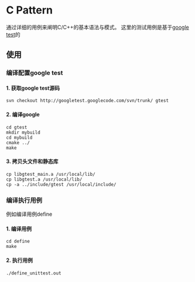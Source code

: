 # C Pattern
通过详细的用例来阐明C/C++的基本语法与模式。
这里的测试用例是基于[google test](https://code.google.com/p/googletest/)的
## 使用
### 编译配置google test

#### 1. 获取google test源码
```
svn checkout http://googletest.googlecode.com/svn/trunk/ gtest
```
#### 2. 编译google
```
cd gtest
mkdir mybuild
cd mybuild
cmake ../
make
```
#### 3. 拷贝头文件和静态库
```
cp libgtest_main.a /usr/local/lib/
cp libgtest.a /usr/local/lib/
cp -a ../include/gtest /usr/local/include/
```

### 编译执行用例
例如编译用例define
#### 1. 编译用例
```
cd define
make
```
#### 2. 执行用例
```
./define_unittest.out
```
